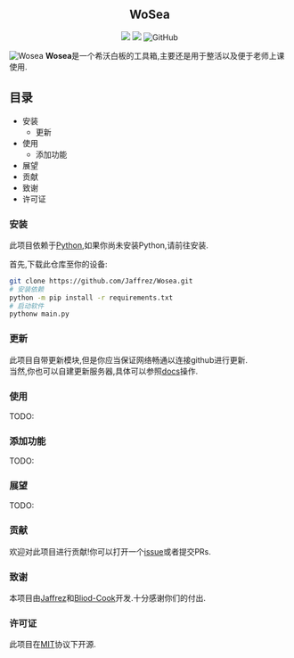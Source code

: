 <h2 align="center">WoSea</h2>
<p align="center">
<img src="https://badges.frapsoft.com/os/v1/open-source.svg?v=103" >
<img src="https://img.shields.io/badge/PRs-welcome-brightgreen.svg?style=flat">
<img alt="GitHub" src="https://img.shields.io/github/license/jaffrez/wosea"/>
<p/>

![Wosea](https://socialify.git.ci/Jaffrez/Wosea/image?description=1&descriptionEditable=Wosea%E6%98%AF%E4%B8%80%E4%B8%AA%E5%B8%8C%E6%B2%83%E7%99%BD%E6%9D%BF%E7%9A%84%E5%B7%A5%E5%85%B7%E7%AE%B1%2C%E4%B8%BB%E8%A6%81%E8%BF%98%E6%98%AF%E7%94%A8%E4%BA%8E%E6%95%B4%E6%B4%BB%E4%BB%A5%E5%8F%8A%E4%BE%BF%E4%BA%8E%E8%80%81%E5%B8%88%E4%B8%8A%E8%AF%BE%E4%BD%BF%E7%94%A8.&font=Inter&forks=1&issues=1&language=1&logo=https%3A%2F%2Fraw.githubusercontent.com%2FJaffrez%2FWosea_assert%2Fmaster%2Ficon.svg&name=1&owner=1&pattern=Formal%20Invitation&pulls=1&stargazers=1&theme=Light)
**Wosea**是一个希沃白板的工具箱,主要还是用于整活以及便于老师上课使用.

## 目录
- 安装
  - 更新
- 使用
  - 添加功能
- 展望
- 贡献
- 致谢
- 许可证

### 安装
此项目依赖于[Python](https://www.python.org),如果你尚未安装Python,请前往安装.

首先,下载此仓库至你的设备:
```sh
git clone https://github.com/Jaffrez/Wosea.git
# 安装依赖
python -m pip install -r requirements.txt
# 启动软件
pythonw main.py
```
### 更新
此项目自带更新模块,但是你应当保证网络畅通以连接github进行更新.<br/>
当然,你也可以自建更新服务器,具体可以参照[docs](docs/update_server/README.md)操作.
### 使用
TODO:
### 添加功能
TODO:
### 展望
TODO:
### 贡献
欢迎对此项目进行贡献!你可以打开一个[issue](https://github.com/Jaffrez/Wosea/issues)或者提交PRs.
### 致谢
本项目由[Jaffrez](https://github.com/jaffrez/)和[Bliod-Cook](https://github.com/Bliod-Cook/)开发.十分感谢你们的付出.
### 许可证
此项目在[MIT](LICENSE)协议下开源.